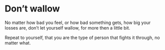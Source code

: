 # Don’t wallow


No matter how bad you feel, or how bad something gets, how big your losses
are, don’t let yourself wallow, for more then a little bit.

Repeat to yourself, that you are the type of person that fights it through, no
matter what.

